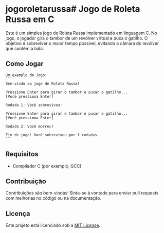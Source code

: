 # jogoroletarussa# Jogo de Roleta Russa em C

Este é um simples jogo de Roleta Russa implementado em linguagem C. No jogo, o jogador gira o tambor de um revólver virtual e puxa o gatilho. O objetivo é sobreviver o maior tempo possível, evitando a câmara do revólver que contém a bala.

## Como Jogar

    Um exemplo do Jogo:
    ```
    Bem-vindo ao jogo de Roleta Russa!

    Pressione Enter para girar o tambor e puxar o gatilho...
    [Você pressiona Enter]

    Rodada 1: Você sobreviveu!

    Pressione Enter para girar o tambor e puxar o gatilho...
    [Você pressiona Enter]

    Rodada 2: Você morreu!

    Fim de jogo! Você sobreviveu por 1 rodadas.
    ```

## Requisitos

- Compilador C (por exemplo, GCC)

## Contribuição

Contribuições são bem-vindas! Sinta-se à vontade para enviar pull requests com melhorias no código ou na documentação.

## Licença

Este projeto está licenciado sob a [MIT License](LICENSE).
